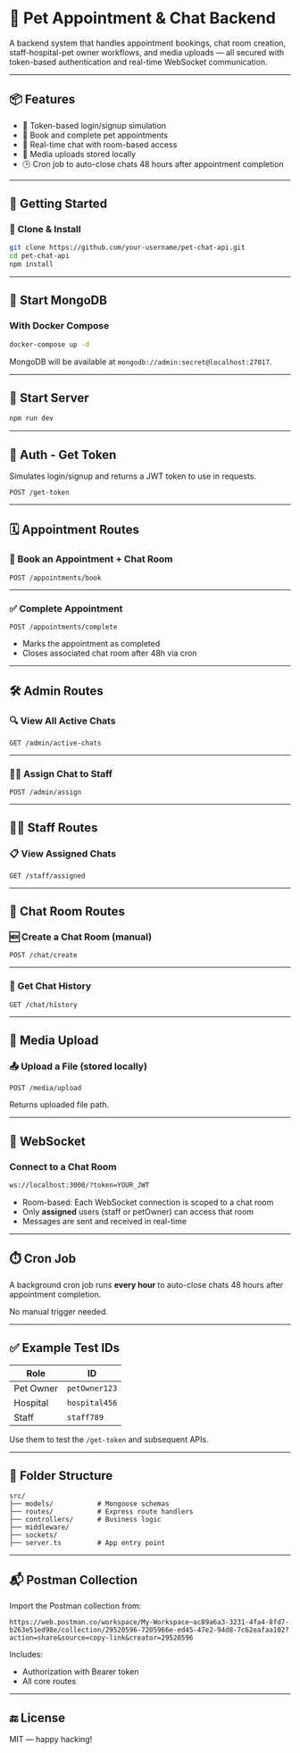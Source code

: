 # 🐾 Pet Appointment & Chat Backend

A backend system that handles appointment bookings, chat room creation, staff-hospital-pet owner workflows, and media uploads — all secured with token-based authentication and real-time WebSocket communication.

---

## 📦 Features

- 🔐 Token-based login/signup simulation
- 🐶 Book and complete pet appointments
- 💬 Real-time chat with room-based access
- 📂 Media uploads stored locally
- 🕒 Cron job to auto-close chats 48 hours after appointment completion

---

## 🧪 Getting Started

### 📁 Clone & Install

```bash
git clone https://github.com/your-username/pet-chat-api.git
cd pet-chat-api
npm install
```

---

## 🐳 Start MongoDB

### With Docker Compose

```bash
docker-compose up -d
```

MongoDB will be available at `mongodb://admin:secret@localhost:27017`.

---

## 🚀 Start Server

```bash
npm run dev
```

---

## 🔐 Auth - Get Token

Simulates login/signup and returns a JWT token to use in requests.

```http
POST /get-token

```

---

## 🗓️ Appointment Routes

### 📌 Book an Appointment + Chat Room

```http
POST /appointments/book

```
---

### ✅ Complete Appointment

```http
POST /appointments/complete

```

- Marks the appointment as completed
- Closes associated chat room after 48h via cron

---

## 🛠️ Admin Routes

### 🔍 View All Active Chats

```http
GET /admin/active-chats
```

---

### 🧑‍⚕️ Assign Chat to Staff

```http
POST /admin/assign

```

---

## 👨‍⚕️ Staff Routes

### 📋 View Assigned Chats

```http
GET /staff/assigned
```

---

## 💬 Chat Room Routes

### 🆕 Create a Chat Room (manual)

```http
POST /chat/create
```

---

### 📜 Get Chat History

```http
GET /chat/history
```

---

## 📁 Media Upload

### 📤 Upload a File (stored locally)

```http
POST /media/upload

```

Returns uploaded file path.

---

## 🔌 WebSocket

### Connect to a Chat Room

```bash
ws://localhost:3000/?token=YOUR_JWT
```

- Room-based: Each WebSocket connection is scoped to a chat room
- Only **assigned** users (staff or petOwner) can access that room
- Messages are sent and received in real-time

---

## ⏱️ Cron Job

A background cron job runs **every hour** to auto-close chats 48 hours after appointment completion.

No manual trigger needed.


---

## ✅ Example Test IDs

| Role       | ID             |
|------------|----------------|
| Pet Owner  | `petOwner123`  |
| Hospital   | `hospital456`  |
| Staff      | `staff789`     |

Use them to test the `/get-token` and subsequent APIs.

---

## 📁 Folder Structure

```
src/
├── models/           # Mongoose schemas
├── routes/           # Express route handlers
├── controllers/      # Business logic
├── middleware/         
├── sockets/         
├── server.ts         # App entry point
```

---


## 📬 Postman Collection

Import the Postman collection from:

```
https://web.postman.co/workspace/My-Workspace~ac89a6a3-3231-4fa4-8fd7-b263e51ed98e/collection/29520596-7205966e-ed45-47e2-94d8-7c62eafaa102?action=share&source=copy-link&creator=29520596
```

Includes:
- Authorization with Bearer token
- All core routes

---

## 🔚 License

MIT — happy hacking!
